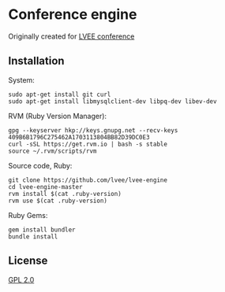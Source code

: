 Conference engine
=================

Originally created for [LVEE conference](http://lvee.org)

Installation
------------

System:

    sudo apt-get install git curl
    sudo apt-get install libmysqlclient-dev libpq-dev libev-dev

RVM (Ruby Version Manager):

    gpg --keyserver hkp://keys.gnupg.net --recv-keys 409B6B1796C275462A1703113804BB82D39DC0E3
    curl -sSL https://get.rvm.io | bash -s stable
    source ~/.rvm/scripts/rvm

Source code, Ruby:

    git clone https://github.com/lvee/lvee-engine
    cd lvee-engine-master
    rvm install $(cat .ruby-version)
    rvm use $(cat .ruby-version)

Ruby Gems:

    gem install bundler
    bundle install

License
-------

[GPL 2.0](https://www.gnu.org/licenses/gpl-2.0.en.html)
